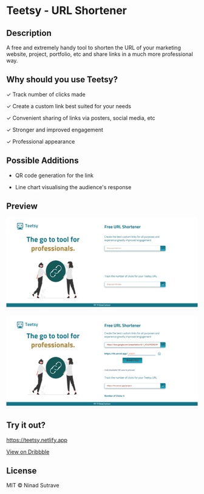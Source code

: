 # Teetsy - URL Shortener

## Description

A free and extremely handy tool to shorten the URL of your marketing website, project, portfolio, etc and share links in a much more professional way.

## Why should you use Teetsy?

✓ Track number of clicks made

✓ Create a custom link best suited for your needs

✓ Convenient sharing of links via posters, social media, etc

✓ Stronger and improved engagement

✓ Professional appearance

## Possible Additions

- QR code generation for the link

- Line chart visualising the audience's response

## Preview

![This is how the website looks](src/assets/preview1.png)

![This is how the website looks](src/assets/preview2.png)

## Try it out?

https://teetsy.netlify.app

[View on Dribbble](https://dribbble.com/shots/20646112-Teetsy-URL-Shortening-Website)

## License

MIT © Ninad Sutrave
